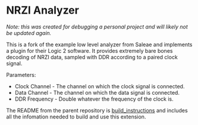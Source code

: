 # NRZI Analyzer

*Note: this was created for debugging a personal project and will likely not be updated again.*

This is a fork of the example low level analyzer from Saleae and implements a plugin for their Logic 2 software. It provides extremely bare bones decoding of NRZI data, sampled with DDR according to a paired clock signal.

Parameters:
* Clock Channel - The channel on which the clock signal is connected.
* Data Channel - The channel on which the data signal is connected.
* DDR Frequency - Double whatever the frequency of the clock is.

The README from the parent repository is [build_instructions](docs/build_instructions.md) and includes all the infomation needed to build and use this extension.

